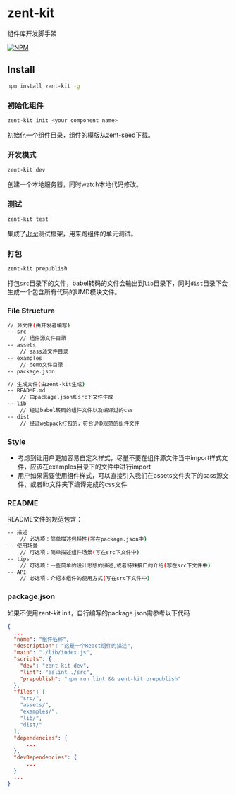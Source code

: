# zent-kit

组件库开发脚手架

[![NPM](https://nodei.co/npm/zent-kit.png)](https://nodei.co/npm/zent-kit/)

## Install

```bash
npm install zent-kit -g
```

### 初始化组件

```bash
zent-kit init <your component name>
```

初始化一个组件目录，组件的模版从[zent-seed](https://github.com/youzan/zent-seed)下载。

### 开发模式

```bash
zent-kit dev
```

创建一个本地服务器，同时watch本地代码修改。

### 测试

```bash
zent-kit test
```

集成了[Jest](https://facebook.github.io/jest/)测试框架，用来跑组件的单元测试。

### 打包

```bash
zent-kit prepublish
```

打包`src`目录下的文件，babel转码的文件会输出到`lib`目录下，同时`dist`目录下会生成一个包含所有代码的UMD模块文件。

### File Structure

```bash
// 源文件(由开发者编写)
-- src
    // 组件源文件目录
-- assets
    // sass源文件目录
-- examples
    // demo文件目录
-- package.json

// 生成文件(由zent-kit生成)
-- README.md
    // 由package.json和src下文件生成
-- lib
    // 经过babel转码的组件文件以及编译过的css
-- dist
    // 经过webpack打包的，符合UMD规范的组件文件
```

### Style

* 考虑到让用户更加容易自定义样式，尽量不要在组件源文件当中import样式文件，应该在examples目录下的文件中进行import
* 用户如果需要使用组件样式，可以直接引入我们在assets文件夹下的sass源文件，或者lib文件夹下编译完成的css文件

### README

README文件的规范包含：

```bash
-- 描述
    // 必选项：简单描述包特性(写在package.json中)
-- 使用场景
    // 可选项：简单描述组件场景(写在src下文件中)
-- tips
    // 可选项：一些简单的设计思想的描述,或者特殊接口的介绍(写在src下文件中)
-- API
    // 必选项：介绍本组件的使用方式(写在src下文件中)
```

### package.json

如果不使用zent-kit init，自行编写的package.json需参考以下代码

```json
{
  ...
  "name": "组件名称",
  "description": "这是一个React组件的描述",
  "main": "./lib/index.js",
  "scripts": {
    "dev": "zent-kit dev",
    "lint": "eslint ./src",
    "prepublish": "npm run lint && zent-kit prepublish"
  },
  "files": [
    "src/",
    "assets/",
    "examples/",
    "lib/",
    "dist/"
  ],
  "dependencies": {
      ...
  },
  "devDependencies": {
      ...
  }
  ...
}
```
